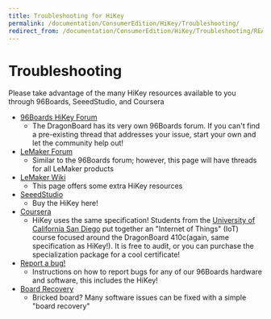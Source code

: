 ```yaml
---
title: Troubleshooting for HiKey
permalink: /documentation/ConsumerEdition/HiKey/Troubleshooting/
redirect_from: /documentation/ConsumerEdition/HiKey/Troubleshooting/README.md/
---
```

# Troubleshooting

Please take advantage of the many HiKey resources available to you through 96Boards, SeeedStudio, and Coursera

- [96Boards HiKey Forum](http://www.96boards.org/forums/forum/products/hikey/)
   - The DragonBoard has its very own 96Boards forum. If you can't find a pre-existing thread that addresses your issue, start your own and let the community help out!
- [LeMaker Forum](http://forum.lemaker.org/)
   - Similar to the 96Boards forum; however, this page will have threads for all LeMaker products
- [LeMaker Wiki](http://wiki.lemaker.org/HiKey(LeMaker_version))
   - This page offers some extra HiKey resources
- [SeeedStudio](http://www.seeedstudio.com/)
   - Buy the HiKey here!
- [Coursera](https://www.coursera.org/specializations/internet-of-things)
   - HiKey uses the same specification! Students from the [University of California San Diego](https://ucsd.edu/) put together an "Internet of Things" (IoT) course focused around the DragonBoard 410c(again, same specification as HiKey!). It is free to audit, or you can purchase the specialization package for a cool certificate!
- [Report a bug!](../../../Extras/Report_a_bug.md)
   - Instructions on how to report bugs for any of our 96Boards hardware and software, this includes the HiKey!
- [Board Recovery](../Installation/BoardRecovery.md)
   - Bricked board? Many software issues can be fixed with a simple "board recovery"
